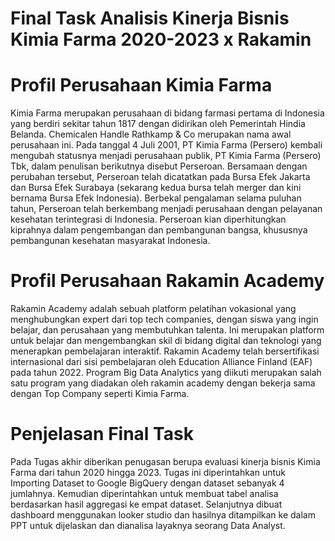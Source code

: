 # Final Task Analisis Kinerja Bisnis Kimia Farma 2020-2023 x Rakamin
# Profil Perusahaan Kimia Farma
Kimia Farma merupakan perusahaan di bidang farmasi pertama di Indonesia yang berdiri sekitar tahun 1817 dengan didirikan oleh Pemerintah Hindia Belanda. 
Chemicalen Handle Rathkamp & Co merupakan nama awal perusahaan ini. Pada tanggal 4 Juli 2001, PT Kimia Farma (Persero) kembali mengubah statusnya menjadi perusahaan publik, 
PT Kimia Farma (Persero) Tbk, dalam penulisan berikutnya disebut Perseroan. Bersamaan dengan perubahan tersebut, Perseroan telah dicatatkan pada Bursa Efek Jakarta dan 
Bursa Efek Surabaya (sekarang kedua bursa telah merger dan kini bernama Bursa Efek Indonesia). Berbekal pengalaman selama puluhan tahun, Perseroan telah berkembang menjadi 
perusahaan dengan pelayanan kesehatan terintegrasi di Indonesia. Perseroan kian diperhitungkan kiprahnya dalam pengembangan dan pembangunan bangsa, 
khususnya pembangunan kesehatan masyarakat Indonesia. 
# Profil Perusahaan Rakamin Academy
Rakamin Academy adalah sebuah platform pelatihan vokasional yang menghubungkan expert dari top tech companies, dengan siswa yang ingin belajar, 
dan perusahaan yang membutuhkan talenta. Ini merupakan platform untuk belajar dan mengembangkan skil di bidang digital dan teknologi yang menerapkan pembelajaran interaktif. 
Rakamin Academy telah bersertifikasi internasional dari sisi pembelajaran oleh Education Alliance Finland (EAF) pada tahun 2022. 
Program Big Data Analytics yang diikuti merupakan salah satu program yang diadakan oleh rakamin academy dengan bekerja sama dengan Top Company seperti Kimia Farma.
# Penjelasan Final Task
Pada Tugas akhir diberikan penugasan berupa evaluasi kinerja bisnis Kimia
Farma dari tahun 2020 hingga 2023. Tugas ini diperintahkan untuk Importing Dataset to Google BigQuery dengan dataset sebanyak 4 jumlahnya. 
Kemudian diperintahkan untuk membuat tabel analisa berdasarkan hasil aggregasi ke empat dataset. 
Selanjutnya dibuat dashboard menggunakan looker studio dan hasilnya ditampilkan ke dalam PPT untuk dijelaskan dan dianalisa layaknya seorang Data Analyst.
